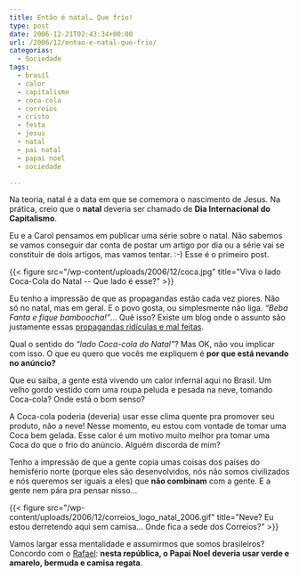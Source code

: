 ```yaml
---
title: Então é natal… Que frio!
type: post
date: 2006-12-21T02:43:34+00:00
url: /2006/12/entao-e-natal-que-frio/
categorias:
  - Sociedade
tags:
  - brasil
  - calor
  - capitalismo
  - coca-cola
  - correios
  - cristo
  - festa
  - jesus
  - natal
  - pai natal
  - papai noel
  - sociedade

---
```

Na teoria, natal é a data em que se comemora o nascimento de Jesus. Na prática, creio que o **natal** deveria ser chamado de **Dia Internacional do Capitalismo**.

Eu e a Carol pensamos em publicar uma série sobre o natal. Não sabemos se vamos conseguir dar conta de postar um artigo por dia ou a série vai se constituir de dois artigos, mas vamos tentar. :-) Esse é o primeiro post.

{{< figure src="/wp-content/uploads/2006/12/coca.jpg" title="Viva o lado Coca-Cola do Natal -- Que lado é esse?" >}}

Eu tenho a impressão de que as propagandas estão cada vez piores. Não só no natal, mas em geral. E o povo gosta, ou simplesmente não liga. _“Beba Fanta e fique bamboocha!”_… Quê isso? Existe um blog onde o assunto são justamente essas [propagandas ridículas e mal feitas][1].

Qual o sentido do _“lado Coca-cola do Natal”_? Mas OK, não vou implicar com isso. O que eu quero que vocês me expliquem é **por que está nevando no anúncio?**

Que eu saiba, a gente está vivendo um calor infernal aqui no Brasil. Um velho gordo vestido com uma roupa peluda e pesada na neve, tomando Coca-cola? Onde está o bom senso?

A Coca-cola poderia (deveria) usar esse clima quente pra promover seu produto, não a neve! Nesse momento, eu estou com vontade de tomar uma Coca bem gelada. Esse calor é um motivo muito melhor pra tomar uma Coca do que o frio do anúncio. Alguém discorda de mim?

Tenho a impressão de que a gente copia umas coisas dos países do hemisfério norte (porque eles são desenvolvidos, nós não somos civilizados e nós queremos ser iguais a eles) que **não combinam** com a gente. E a gente nem pára pra pensar nisso…

{{< figure src="/wp-content/uploads/2006/12/correios_logo_natal_2006.gif" title="Neve? Eu estou derretendo aqui sem camisa... Onde fica a sede dos Correios?" >}}

Vamos largar essa mentalidade e assumirmos que somos brasileiros? Concordo com o [Rafael][2]: **nesta república, o Papai Noel deveria usar verde e amarelo, bermuda e camisa regata**.

 [1]: http://despropaganda.zip.net/
 [2]: http://novo-mundo.org/log/2006/12/05/o-que-a-neve-tem-haver-com-o-natal-tropical/

